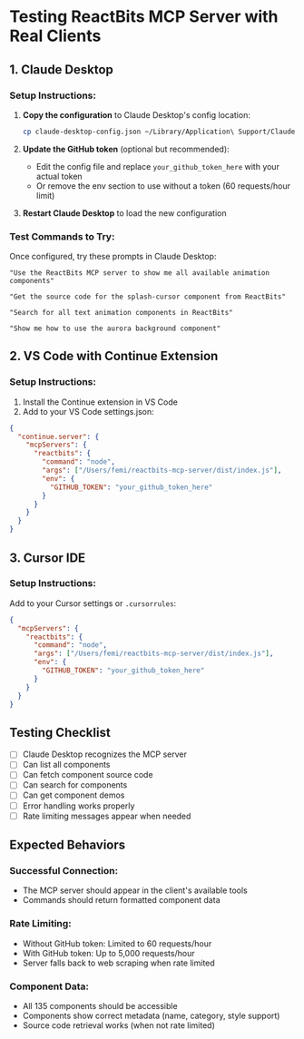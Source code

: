 # Testing ReactBits MCP Server with Real Clients

## 1. Claude Desktop

### Setup Instructions:

1. **Copy the configuration** to Claude Desktop's config location:
   ```bash
   cp claude-desktop-config.json ~/Library/Application\ Support/Claude/claude_desktop_config.json
   ```

2. **Update the GitHub token** (optional but recommended):
   - Edit the config file and replace `your_github_token_here` with your actual token
   - Or remove the env section to use without a token (60 requests/hour limit)

3. **Restart Claude Desktop** to load the new configuration

### Test Commands to Try:

Once configured, try these prompts in Claude Desktop:

```
"Use the ReactBits MCP server to show me all available animation components"
```

```
"Get the source code for the splash-cursor component from ReactBits"
```

```
"Search for all text animation components in ReactBits"
```

```
"Show me how to use the aurora background component"
```

## 2. VS Code with Continue Extension

### Setup Instructions:

1. Install the Continue extension in VS Code
2. Add to your VS Code settings.json:

```json
{
  "continue.server": {
    "mcpServers": {
      "reactbits": {
        "command": "node",
        "args": ["/Users/femi/reactbits-mcp-server/dist/index.js"],
        "env": {
          "GITHUB_TOKEN": "your_github_token_here"
        }
      }
    }
  }
}
```

## 3. Cursor IDE

### Setup Instructions:

Add to your Cursor settings or `.cursorrules`:

```json
{
  "mcpServers": {
    "reactbits": {
      "command": "node",
      "args": ["/Users/femi/reactbits-mcp-server/dist/index.js"],
      "env": {
        "GITHUB_TOKEN": "your_github_token_here"
      }
    }
  }
}
```

## Testing Checklist

- [ ] Claude Desktop recognizes the MCP server
- [ ] Can list all components
- [ ] Can fetch component source code
- [ ] Can search for components
- [ ] Can get component demos
- [ ] Error handling works properly
- [ ] Rate limiting messages appear when needed

## Expected Behaviors

### Successful Connection:
- The MCP server should appear in the client's available tools
- Commands should return formatted component data

### Rate Limiting:
- Without GitHub token: Limited to 60 requests/hour
- With GitHub token: Up to 5,000 requests/hour
- Server falls back to web scraping when rate limited

### Component Data:
- All 135 components should be accessible
- Components show correct metadata (name, category, style support)
- Source code retrieval works (when not rate limited)